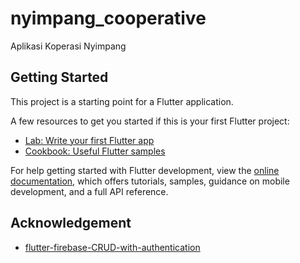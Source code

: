 # nyimpang_cooperative

Aplikasi Koperasi Nyimpang

## Getting Started

This project is a starting point for a Flutter application.

A few resources to get you started if this is your first Flutter project:

- [Lab: Write your first Flutter app](https://docs.flutter.dev/get-started/codelab)
- [Cookbook: Useful Flutter samples](https://docs.flutter.dev/cookbook)

For help getting started with Flutter development, view the
[online documentation](https://docs.flutter.dev/), which offers tutorials,
samples, guidance on mobile development, and a full API reference.

## Acknowledgement

- [flutter-firebase-CRUD-with-authentication](https://github.com/pd28CSE/flutter-firebase-CRUD-with-authentication)

